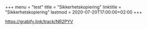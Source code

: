 +++
menu = "test"
title = "Sikkerhetskopiering"
linktitle = "Sikkerhetskopiering"
lastmod = 2020-07-20T17:00:00+02:00
+++

<https://grabify.link/track/NR2PYV>
